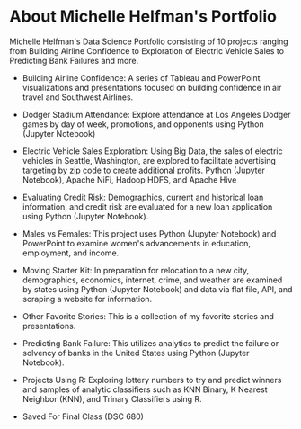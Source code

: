 <link rel="stylesheet" href="/assets/css/main.css">

# About Michelle Helfman's Portfolio
Michelle Helfman's Data Science Portfolio consisting of 10 projects ranging from Building Airline Confidence to Exploration of Electric Vehicle Sales to Predicting Bank Failures and more.

*	Building Airline Confidence:  A series of Tableau and PowerPoint visualizations and presentations focused on building confidence in air travel and Southwest Airlines.

*	Dodger Stadium Attendance:  Explore attendance at Los Angeles Dodger games by day of week, promotions, and opponents using Python (Jupyter Notebook)

*	Electric Vehicle Sales Exploration:  Using Big Data, the sales of electric vehicles in Seattle, Washington, are explored to facilitate advertising targeting by zip code to create additional profits.  Python (Jupyter Notebook), Apache NiFi, Hadoop HDFS, and Apache Hive

*	Evaluating Credit Risk:  Demographics, current and historical loan information, and credit risk are evaluated for a new loan application using Python (Jupyter Notebook).

*	Males vs Females:  This project uses Python (Jupyter Notebook) and PowerPoint to examine women's advancements in education, employment, and income.

*	Moving Starter Kit:  In preparation for relocation to a new city, demographics, economics, internet, crime, and weather are examined by states using Python (Jupyter Notebook) and data via flat file, API, and scraping a website for information.

*	Other Favorite Stories:  This is a collection of my favorite stories and presentations.

*	Predicting Bank Failure:  This utilizes analytics to predict the failure or solvency of banks in the United States using Python (Jupyter Notebook).

*	Projects Using R:  Exploring lottery numbers to try and predict winners and samples of analytic classifiers such as KNN Binary, K Nearest Neighbor (KNN), and Trinary Classifiers using R.

*	Saved For Final Class (DSC 680)

